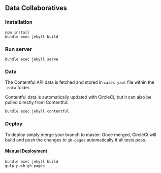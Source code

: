 ## Data Collaboratives

### Installation
    npm install
    bundle exec jekyll build

### Run server
    bundle exec jekyll serve

### Data
The Contentful API data is fetched and stored in `cases.yaml` file within the `_data` folder.

Contentful data is automatically updated with CircleCi, but it can also be pulled directly from Contentful:

    bundle exec jekyll contentful

### Deploy
To deploy simply merge your branch to master. Once merged, CircleCi will build and push the changes to `gh-pages` automatically if all tests pass.

#### Manual Deployment
    bundle exec jekyll build
    gulp push-gh-pages